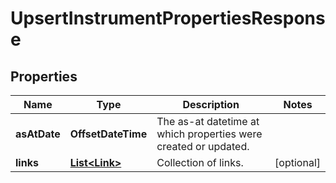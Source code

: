 

# UpsertInstrumentPropertiesResponse


## Properties

Name | Type | Description | Notes
------------ | ------------- | ------------- | -------------
**asAtDate** | **OffsetDateTime** | The as-at datetime at which properties were created or updated. | 
**links** | [**List&lt;Link&gt;**](Link.md) | Collection of links. |  [optional]




